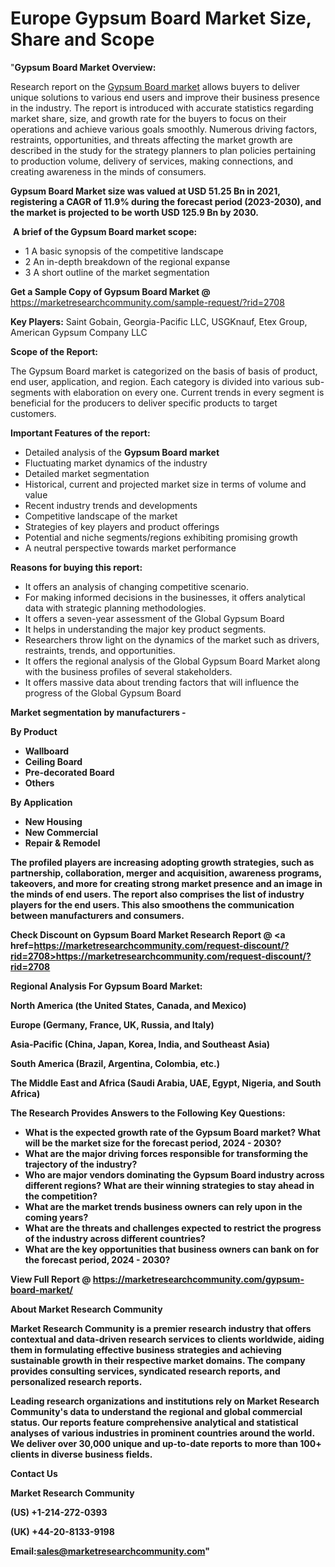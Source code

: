 # Europe Gypsum Board Market Size, Share and Scope
"<strong>Gypsum Board Market Overview:</strong>

Research report on the <a href=https://marketresearchcommunity.com/gypsum-board-market/>Gypsum Board market</a> allows buyers to deliver unique solutions to various end users and improve their business presence in the industry. The report is introduced with accurate statistics regarding market share, size, and growth rate for the buyers to focus on their operations and achieve various goals smoothly. Numerous driving factors, restraints, opportunities, and threats affecting the market growth are described in the study for the strategy planners to plan policies pertaining to production volume, delivery of services, making connections, and creating awareness in the minds of consumers.

<strong>Gypsum Board Market size was valued at USD 51.25 Bn in 2021, registering a CAGR of 11.9% during the forecast period (2023-2030), and the market is projected to be worth USD 125.9 Bn by 2030.</strong>

 <Strong>A brief of the Gypsum Board market scope:</Strong>
<ul>
 <li>1  A basic synopsis of the competitive landscape</li>
 <li>2  An in-depth breakdown of the regional expanse</li>
 <li>3  A short outline of the market segmentation</li>
</ul>
<strong>Get a Sample Copy of Gypsum Board Market @ </b></strong><a href=https://marketresearchcommunity.com/sample-request/?rid=2708><u>https://marketresearchcommunity.com/sample-request/?rid=2708</u></a>

<strong>Key Players:</strong> 
Saint Gobain, Georgia-Pacific LLC, USGKnauf, Etex Group, American Gypsum Company LLC

<strong>Scope of the Report:</strong>

The Gypsum Board market is categorized on the basis of basis of product, end user, application, and region. Each category is divided into various sub-segments with elaboration on every one. Current trends in every segment is beneficial for the producers to deliver specific products to target customers.

<strong><b>Important Features of the report:</b></strong>
<ul>
  <li>Detailed analysis of the <strong><b>Gypsum Board </b></strong><strong><b>market</b></strong></li>
  <li>Fluctuating market dynamics of the industry</li>
  <li>Detailed market segmentation</li>
  <li>Historical, current and projected market size in terms of volume and value</li>
  <li>Recent industry trends and developments</li>
  <li>Competitive landscape of the market</li>
  <li>Strategies of key players and product offerings</li>
  <li>Potential and niche segments/regions exhibiting promising growth</li>
  <li>A neutral perspective towards market performance</li>
</ul>
<strong><b>Reasons for buying this report:</b></strong>
<ul>
  <li>It offers an analysis of changing competitive scenario.</li>
  <li>For making informed decisions in the businesses, it offers analytical data with strategic planning methodologies.</li>
  <li>It offers a seven-year assessment of the Global Gypsum Board</li>
  <li>It helps in understanding the major key product segments.</li>
  <li>Researchers throw light on the dynamics of the market such as drivers, restraints, trends, and opportunities.</li>
  <li>It offers the regional analysis of the Global Gypsum Board Market along with the business profiles of several stakeholders.</li>
  <li>It offers massive data about trending factors that will influence the progress of the Global Gypsum Board</li>
</ul>

<strong>Market segmentation by manufacturers -</strong>


<strong><strong>By Product</strong></h4>
<ul>
 	<li>Wallboard</li>
 	<li>Ceiling Board</li>
 	<li>Pre-decorated Board</li>
 	<li>Others</li>
</ul>
<strong><strong>By Application</strong></h4>
<ul>
 	<li>New Housing</li>
 	<li>New Commercial</li>
 	<li>Repair &amp; Remodel</li>
</ul>

The profiled players are increasing adopting growth strategies, such as partnership, collaboration, merger and acquisition, awareness programs, takeovers, and more for creating strong market presence and an image in the minds of end users. The report also comprises the list of industry players for the end users. This also smoothens the communication between manufacturers and consumers.

<strong><b>Check Discount on Gypsum Board Market Research Report @ </b></strong><a href=https://marketresearchcommunity.com/request-discount/?rid=2708><u>https://marketresearchcommunity.com/request-discount/?rid=2708</u></a>

<strong>Regional Analysis For Gypsum Board Market:</strong>

<strong>North America</strong> (the United States, Canada, and Mexico)

<strong>Europe</strong> (Germany, France, UK, Russia, and Italy)

<strong>Asia-Pacific</strong> (China, Japan, Korea, India, and Southeast Asia)

<strong>South America</strong> (Brazil, Argentina, Colombia, etc.)

<strong>The Middle East and Africa</strong> (Saudi Arabia, UAE, Egypt, Nigeria, and South Africa)

<strong>The Research Provides Answers to the Following Key Questions:</strong>
<ul>
 	<li>What is the expected growth rate of the Gypsum Board market? What will be the market size for the forecast period, 2024 - 2030?</li>
 	<li>What are the major driving forces responsible for transforming the trajectory of the industry?</li>
 	<li>Who are major vendors dominating the Gypsum Board industry across different regions? What are their winning strategies to stay ahead in the competition?</li>
 	<li>What are the market trends business owners can rely upon in the coming years?</li>
 	<li>What are the threats and challenges expected to restrict the progress of the industry across different countries?</li>
 	<li>What are the key opportunities that business owners can bank on for the forecast period, 2024 - 2030?</li>
</ul>

<strong>View Full Report @</strong> <a href=https://marketresearchcommunity.com/gypsum-board-market/>https://marketresearchcommunity.com/gypsum-board-market/</a>

<strong>About Market Research Community</strong>

Market Research Community is a premier research industry that offers contextual and data-driven research services to clients worldwide, aiding them in formulating effective business strategies and achieving sustainable growth in their respective market domains. The company provides consulting services, syndicated research reports, and personalized research reports.

Leading research organizations and institutions rely on Market Research Community's data to understand the regional and global commercial status. Our reports feature comprehensive analytical and statistical analyses of various industries in prominent countries around the world. We deliver over 30,000 unique and up-to-date reports to more than 100+ clients in diverse business fields.

<strong>Contact Us</strong>

<strong>Market Research Community</strong>

(US) +1-214-272-0393

(UK) +44-20-8133-9198

<strong>Email:</strong>sales@marketresearchcommunity.com"
